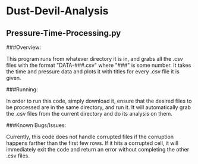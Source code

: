 # Dust-Devil-Analysis

## Pressure-Time-Processing.py 

###Overview:

This program runs from whatever directory it is in, and grabs all the .csv files with the format "DATA-###.csv" where "###" is some number. It takes the time and pressure data and plots it with titles for every .csv file it is given. 

###Running:

In order to run this code, simply download it, ensure that the desired files to be processed are in the same directory, and run it. It will automatically grab the .csv files from the current directory and do its analysis on them. 

###Known Bugs/Issues:

Currently, this code does not handle corrupted files if the corruption happens farther than the first few rows. If it hits a corrupted cell, it will immediately exit the code and return an error without completing the other .csv files. 


	
	

